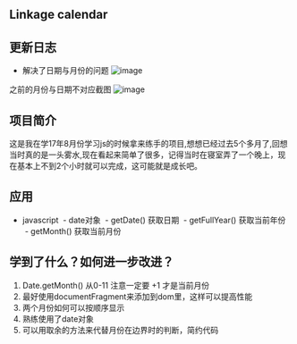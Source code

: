 Linkage calendar
---
更新日志
---
- 解决了日期与月份的问题
![image](http://m.qpic.cn/psb?/V12ZEwXZ3XJLHy/V8UlAqMrGWG1117sZNN4KdH9PnHxS2hGWmB0YFWCVw0!/b/dJIAAAAAAAAA&bo=NwS1ATcEtQEDByI!&rf=viewer_4)


之前的月份与日期不对应截图
![image](http://m.qpic.cn/psb?/V12ZEwXZ3XJLHy/xIC9aYsi7q7WktA.D.6Hvrr7Hb2NO2ji8DIWdRb3nBQ!/b/dJEAAAAAAAAA&bo=CwRvAQAAAAADB0M!&rf=viewer_4)

项目简介
---
这是我在学17年8月份学习js的时候拿来练手的项目,想想已经过去5个多月了,回想当时真的是一头雾水,现在看起来简单了很多，记得当时在寝室弄了一个晚上，现在基本上不到2个小时就可以完成，这可能就是成长吧。


应用
---
- javascript
  - date对象 
  - getDate() 获取日期
  - getFullYear() 获取当前年份
  - getMonth() 获取当前月份

学到了什么？如何进一步改进？
---
1. Date.getMonth() 从0-11 注意一定要 +1 才是当前月份
2. 最好使用documentFragment来添加到dom里，这样可以提高性能
3. 两个月份如何可以按顺序显示
4. 熟练使用了date对象
5. 可以用取余的方法来代替月份在边界时的判断，简约代码
